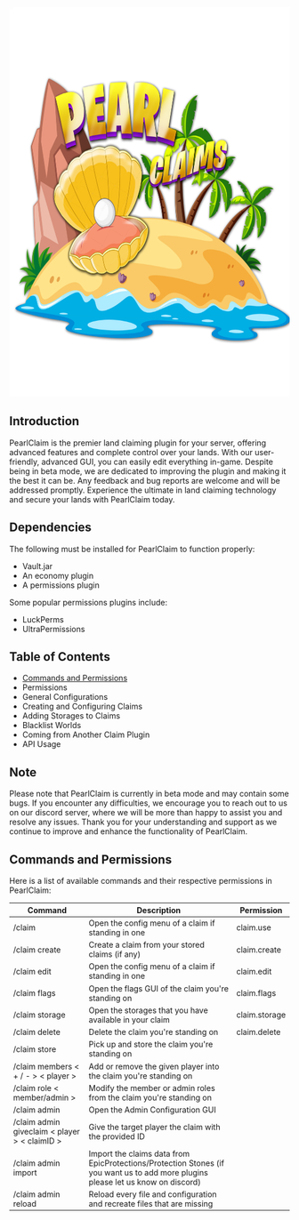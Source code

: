 <img src="https://github.com/PearlLabTeam/PearlClaim/blob/main/images/smallers-logo.png" width=1500 height=700>

## Introduction
PearlClaim is the premier land claiming plugin for your server, offering advanced features and complete control over your lands. With our user-friendly, advanced GUI, you can easily edit everything in-game. Despite being in beta mode, we are dedicated to improving the plugin and making it the best it can be. Any feedback and bug reports are welcome and will be addressed promptly. Experience the ultimate in land claiming technology and secure your lands with PearlClaim today.

## Dependencies
The following must be installed for PearlClaim to function properly:
- Vault.jar
- An economy plugin
- A permissions plugin

Some popular permissions plugins include:
- LuckPerms
- UltraPermissions

## Table of Contents
- [Commands and Permissions](https://github.com/PearlLabTeam/PearlClaim/blob/main/README.md#Commands-and-Permissions)
- Permissions
- General Configurations
- Creating and Configuring Claims
- Adding Storages to Claims
- Blacklist Worlds
- Coming from Another Claim Plugin
- API Usage

## Note
Please note that PearlClaim is currently in beta mode and may contain some bugs. If you encounter any difficulties, we encourage you to reach out to us on our discord server, where we will be more than happy to assist you and resolve any issues. Thank you for your understanding and support as we continue to improve and enhance the functionality of PearlClaim.

## Commands and Permissions
Here is a list of available commands and their respective permissions in PearlClaim:

| Command                                       | Description                                                                                                                      | Permission    |
|-----------------------------------------------|----------------------------------------------------------------------------------------------------------------------------------|---------------|
| /claim                                        | Open the config menu of a claim if standing in one                                                                               | claim.use     |
| /claim create                                 | Create a claim from your stored claims (if any)                                                                                  | claim.create  |
| /claim edit                                   | Open the config menu of a claim if standing in one                                                                               | claim.edit    |
| /claim flags                                  | Open the flags GUI of the claim you're standing on                                                                               | claim.flags   |
| /claim storage                                | Open the storages that you have available in your claim                                                                          | claim.storage |
| /claim delete                                 | Delete the claim you're standing on                                                                                              | claim.delete  |
| /claim store                                  | Pick up and store the claim you're standing on                                                                                   |               |
| /claim members < + / - > < player >           | Add or remove the given player into the claim you're standing on                                                                 |               |
| /claim role < member/admin >                  | Modify the member or admin roles from the claim you're standing on                                                               |               |
| /claim admin                                  | Open the Admin Configuration GUI                                                                                                 |               |
| /claim admin giveclaim < player > < claimID > | Give the target player the claim with the provided ID                                                                            |               |
| /claim admin import                           | Import the claims data from EpicProtections/Protection Stones (if you want us to add more plugins please let us know on discord) |               |
| /claim admin reload                           | Reload every file and configuration and recreate files that are missing                                                          |               |
